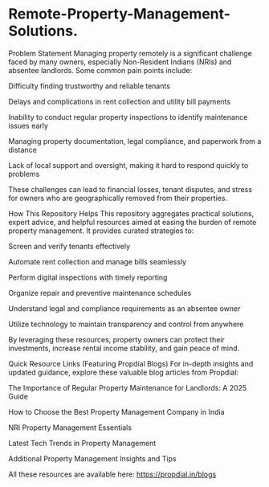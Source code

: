 # Remote-Property-Management-Solutions.
Problem Statement
Managing property remotely is a significant challenge faced by many owners, especially Non-Resident Indians (NRIs) and absentee landlords. Some common pain points include:

Difficulty finding trustworthy and reliable tenants

Delays and complications in rent collection and utility bill payments

Inability to conduct regular property inspections to identify maintenance issues early

Managing property documentation, legal compliance, and paperwork from a distance

Lack of local support and oversight, making it hard to respond quickly to problems

These challenges can lead to financial losses, tenant disputes, and stress for owners who are geographically removed from their properties.

How This Repository Helps
This repository aggregates practical solutions, expert advice, and helpful resources aimed at easing the burden of remote property management. It provides curated strategies to:

Screen and verify tenants effectively

Automate rent collection and manage bills seamlessly

Perform digital inspections with timely reporting

Organize repair and preventive maintenance schedules

Understand legal and compliance requirements as an absentee owner

Utilize technology to maintain transparency and control from anywhere

By leveraging these resources, property owners can protect their investments, increase rental income stability, and gain peace of mind.

Quick Resource Links (Featuring Propdial Blogs)
For in-depth insights and updated guidance, explore these valuable blog articles from Propdial:

The Importance of Regular Property Maintenance for Landlords: A 2025 Guide

How to Choose the Best Property Management Company in India

NRI Property Management Essentials

Latest Tech Trends in Property Management

Additional Property Management Insights and Tips

All these resources are available here:
https://propdial.in/blogs

